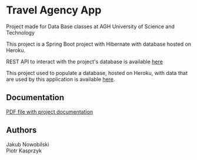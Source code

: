 # Travel Agency App
Project made for Data Base classes at AGH University of Science and Technology

This project is a Spring Boot project with Hibernate with database hosted on Heroku.

REST API to interact with the project's database is available [here](https://travel-agency-app-heroku.herokuapp.com/swagger-ui/index.html?url=/v3/api-docs#/)

This project used to populate a database, hosted on Heroku, with data that are used by this application is available [here](https://github.com/kaspiotr/TravelAgencyApp/tree/develop).

## Documentation

[PDF file with project documentation](https://github.com/kaspiotr/TravelAgencyApp/blob/develop/src/main/resources/static/Dokumentacja_projektu_Bazy_Danych_TravelAgencyApp_JNowobilski_PKasprzyk.pdf)

## Authors
Jakub Nowobilski  
Piotr Kasprzyk
